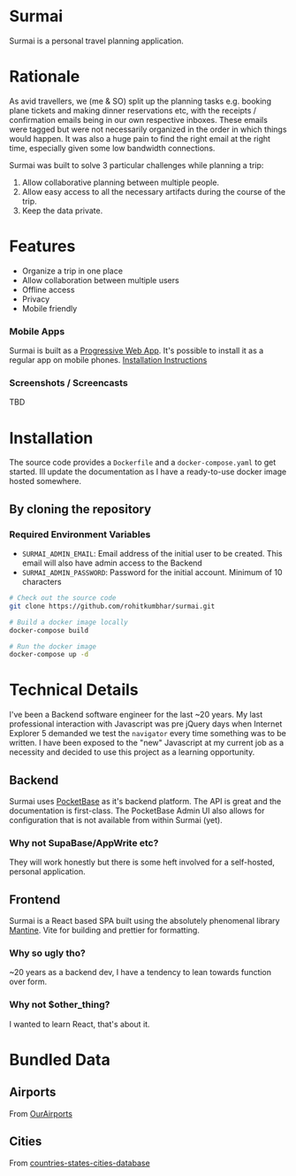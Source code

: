 # Surmai

Surmai is a personal travel planning application.

# Rationale

As avid travellers, we (me & SO) split up the planning tasks e.g. booking plane tickets and
making dinner reservations etc, with the receipts / confirmation emails being in our own
respective inboxes. These emails were tagged but were not necessarily organized in the order in
which things would happen. It was also a huge pain to find the right email at the right time, especially
given some low bandwidth connections.

Surmai was built to solve 3 particular challenges while planning a trip:

1. Allow collaborative planning between multiple people.
2. Allow easy access to all the necessary artifacts during the course of the trip.
3. Keep the data private.

# Features

- Organize a trip in one place
- Allow collaboration between multiple users
- Offline access
- Privacy
- Mobile friendly

### Mobile Apps
Surmai is built as a [Progressive Web App](https://developer.mozilla.org/en-US/docs/Web/Progressive_web_apps/Guides/What_is_a_progressive_web_app). It's possible 
to install it as a regular app on mobile phones. [Installation Instructions](https://support.google.com/chrome/answer/9658361?hl=en&co=GENIE.Platform%3DAndroid&oco=1)

### Screenshots / Screencasts
TBD



# Installation

The source code provides a `Dockerfile` and a `docker-compose.yaml` to get started. Ill update the documentation as I
have
a ready-to-use docker image hosted somewhere.

## By cloning the repository

### Required Environment Variables

- `SURMAI_ADMIN_EMAIL`: Email address of the initial user to be created. This email will also have admin access to the
Backend
- `SURMAI_ADMIN_PASSWORD`: Password for the initial account. Minimum of 10 characters

```bash
# Check out the source code
git clone https://github.com/rohitkumbhar/surmai.git

# Build a docker image locally
docker-compose build

# Run the docker image
docker-compose up -d
```

# Technical Details

I've been a Backend software engineer for the last ~20 years. My last professional interaction with Javascript was
pre jQuery days when Internet Explorer 5 demanded we test the `navigator` every time something was to be written. I have
been exposed to the "new" Javascript at my current job as a necessity and decided to use this project as a learning
opportunity.

## Backend

Surmai uses [PocketBase](https://pocketbase.io/) as it's backend platform. The API is great and the documentation is
first-class. The PocketBase Admin UI also allows for configuration that is not available from within Surmai (yet).

### Why not SupaBase/AppWrite etc?

They will work honestly but there is some heft involved for a self-hosted, personal application.

## Frontend

Surmai is a React based SPA built using the absolutely phenomenal library [Mantine](https://mantine.dev/). Vite for
building and prettier for formatting.

### Why so ugly tho?

~20 years as a backend dev, I have a tendency to lean towards function over form.

### Why not $other_thing?

I wanted to learn React, that's about it.

# Bundled Data

## Airports
From [OurAirports](https://ourairports.com/data/)

## Cities
From [countries-states-cities-database](https://github.com/dr5hn/countries-states-cities-database)